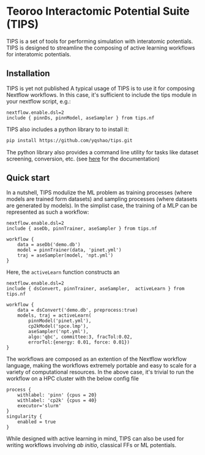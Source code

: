 # Teoroo Interactomic Potential Suite (TIPS)

TIPS is a set of tools for performing simulation with interatomic potentials.
TIPS is designed to streamline the composing of active learning workflows for
interatomic potentials.

## Installation

TIPS is yet not published 
A typical usage of TIPS is to use it for composing Nextflow workflows. In this
case, it's sufficient to include the tips module in your nextflow script, e.g.:

``` nextflow
nextflow.enable.dsl=2
include { pinnDs, pinnModel, aseSampler } from tips.nf
```

TIPS also includes a python library to to install it:

``` sh
pip install https://github.com/yqshao/tips.git
```

The python library also provides a command line utility for tasks like dataset
screening, conversion, etc. (see [here](https://tips.yqsho.github.io/latest/CLI)
for the documentation)

## Quick start

In a nutshell, TIPS modulize the ML problem as training processes (where models
are trained form datasets) and sampling processes (where datasets are generated
by models). In the simplist case, the training of a MLP can be represented as
such a workflow:

``` nextflow
nextflow.enable.dsl=2
include { aseDb, pinnTrainer, aseSampler } from tips.nf

workflow {
    data = aseDb('demo.db') 
    model = pinnTrainer(data, 'pinet.yml') 
    traj = aseSampler(model, 'npt.yml')
}
```

Here, the `activeLearn` function constructs an 

``` nextflow
nextflow.enable.dsl=2
include { dsConvert, pinnTrainer, aseSampler,  activeLearn } from tips.nf

workflow {
    data = dsConvert('demo.db', preprocess:true) 
    models, traj = activeLearn(
        pinnModel('pinet.yml'),
        cp2kModel('spce.lmp'), 
        aseSampler('npt.yml'),
        algo:'qbc', committee:3, fracTol:0.02, 
        errorTol:{energy: 0.01, force: 0.01})
}
```

The workflows are composed as an extention of the Nextflow workflow language, 
making the workflows extremely portable and easy to scale for a variety of 
computational resources. In the above case, it's trivial to run the workflow
on a HPC cluster with the below config file

``` nextflow
process {
    withlabel: 'pinn' {cpus = 20}
    withlabel: 'cp2k' {cpus = 40}
    executor='slurm'
}
singularity {
    enabled = true
}
```

While designed with active learning in mind, TIPS can also be used for writing
workflows involving *ab initio*, classical FFs or ML potentials.
